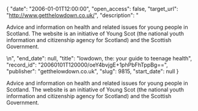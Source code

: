 {
  "date": "2006-01-01T12:00:00", 
  "open_access": false, 
  "target_url": "http://www.getthelowdown.co.uk/", 
  "description": "<p>Advice and information on health and related issues for young people in Scotland. The website is an initiative of Young Scot (the national youth information and citizenship agency for Scotland) and the Scottish Government.</p>\n", 
  "end_date": null, 
  "title": "lowdown, the: your guide to teenage health", 
  "record_id": "20060101T120000/oeY4bvjgE+1phPbFhTppBg==", 
  "publisher": "getthelowdown.co.uk", 
  "slug": 9815, 
  "start_date": null
}

<p>Advice and information on health and related issues for young people in Scotland. The website is an initiative of Young Scot (the national youth information and citizenship agency for Scotland) and the Scottish Government.</p>
